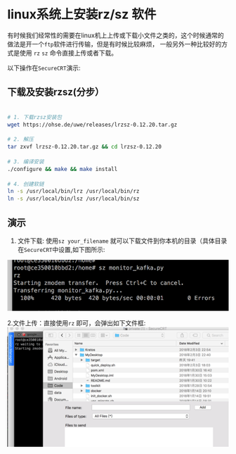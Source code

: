 # linux系统上安装rz/sz 软件

有时候我们经常性的需要在linux机上上传或下载小文件之类的，这个时候通常的做法是开一个`ftp`软件进行传输，但是有时候比较麻烦， 一般另外一种比较好的方式是使用 `rz` `sz` 命令直接上传或者下载。

以下操作在`SecureCRT`演示:

## 下载及安装rzsz(分步）

```bash

# 1. 下载rzsz安装包
wget https://ohse.de/uwe/releases/lrzsz-0.12.20.tar.gz

# 2. 解压
tar zxvf lrzsz-0.12.20.tar.gz && cd lrzsz-0.12.20

# 3. 编译安装
./configure && make && make install

# 4. 创建软链
ln -s /usr/local/bin/lrz /usr/local/bin/rz
ln -s /usr/local/bin/lsz /usr/local/bin/sz

```

## 演示

1. 文件下载: 使用`sz your_filename` 就可以下载文件到你本机的目录（具体目录在`SecureCRT`中设置,如下图所示:

![](../static/images/2018/02/Snip20180206_435.png)

2.文件上传：直接使用`rz` 即可，会弹出如下文件框:
![](../static/images/2018/02/Snip20180206_439.png)










